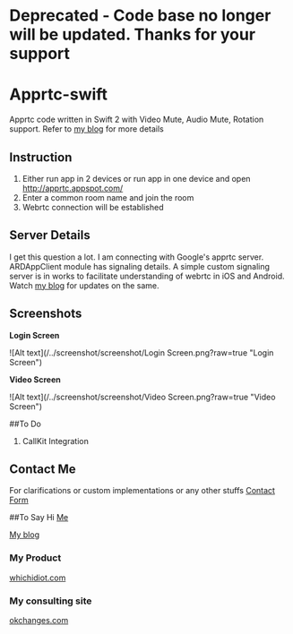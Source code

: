 # Deprecated - Code base no longer will be updated. Thanks for your support

# Apprtc-swift
Apprtc code written in Swift 2 with Video Mute, Audio Mute, Rotation support. Refer to [my blog](https://mobilitysolutionsexpert.wordpress.com/) for more details


## Instruction
1. Either run app in 2 devices or run app in one device and open http://apprtc.appspot.com/ 
2. Enter a common room name and join the room
3. Webrtc connection will be established 

## Server Details

I get this question a lot. I am connecting with Google's apprtc server. ARDAppClient module has signaling details. A simple custom signaling server is in works to facilitate understanding of webrtc in iOS and Android.  Watch [my blog](https://mobilitysolutionsexpert.wordpress.com/)  for updates on the same.

## Screenshots
**Login Screen**

![Alt text](/../screenshot/screenshot/Login Screen.png?raw=true "Login Screen") 

**Video Screen**

![Alt text](/../screenshot/screenshot/Video Screen.png?raw=true "Video Screen")

##To Do

1) CallKit Integration

## Contact Me
For clarifications or custom implementations or any other stuffs [Contact Form](https://goo.gl/forms/5MrJpooxLf5hvW9y2)

##To Say Hi
[Me](https://in.linkedin.com/in/dhilipr)

[My blog](https://mobilitysolutionsexpert.wordpress.com/)


### My Product
[whichidiot.com](https://whichidiot.com)

### My consulting site
[okchanges.com](https://okchanges.com)
